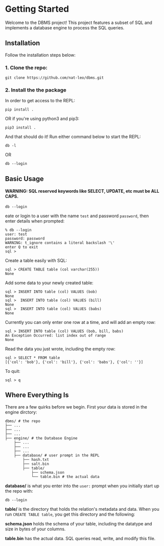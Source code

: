 # Getting Started

Welcome to the DBMS project! This project features a subset of SQL and implements a database engine to process the SQL queries.

## Installation

Follow the installation steps below:

### 1. Clone the repo:
```
git clone https://github.com/nat-leo/dbms.git
```

### 2. Install the the package

In order to get access to the REPL:
```
pip install .
```
OR if you're using python3 and pip3:
```
pip3 install .
```

And that should do it! Run either command below to start the REPL:

```
db -l
```
OR
```
db --login
```



## Basic Usage

#### WARNING: SQL reserved keywords like SELECT, UPDATE, etc must be ALL CAPS.
```
db --login
```
eate or login to a user with the name `test` and password `password`, then enter details when prompted:
```
% db --login
user: test
password: password
WARNING: t_ignore contains a literal backslash '\'
enter Q to exit
sql > 
```

Create a table easily with SQL:
```
sql > CREATE TABLE table (col varchar(255))
None
```
Add some data to your newly created table:
```
sql > INSERT INTO table (col) VALUES (bob)
None
sql >  INSERT INTO table (col) VALUES (bill)   
None
sql >  INSERT INTO table (col) VALUES (babs)
None
```

Currently you can only enter one row at a time, and will add an empty row:
```
sql > INSERT INTO table (col) VALUES (bob, bill, babs)
An Exception Occurred: list index out of range
None
```

Read the data you just wrote, including the empty row:
```
sql > SELECT * FROM table
[{'col': 'bob'}, {'col': 'bill'}, {'col': 'babs'}, {'col': ''}]
```
To quit:
```
sql > q
```

## Where Everything Is

There are a few quirks before we begin. First your data is stored in the engine dirctory:

```
dbms/ # the repo
├── ...
├── ...
├── ...
├── engine/ # the Database Engine
    ├── ...
    ├── ...
    ├── ...
    ├── database/ # user prompt in the REPL
        ├── hash.txt
        ├── salt.bin
        ├── table/
            ├── schema.json 
            └── table.bin # the actual data

```

**database/** is what you enter into the `user:` prompt when you initially start up the repo with:

```
db --login
```
**table/** is the directory that holds the relation's metadata and data. When you run `CREATE TABLE table`, you get this directory and the following:

**schema.json** holds the schema of your table, including the datatype and size in bytes of your columns.

**table.bin** has the actual data. SQL queries read, write, and modify this file.